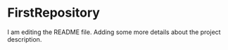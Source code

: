 # FirstRepository
I am editing the README file. Adding some more details about the project description.
